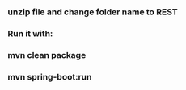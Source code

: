 ### unzip file and change folder name to REST
### Run it with:
### mvn clean package
### mvn spring-boot:run

